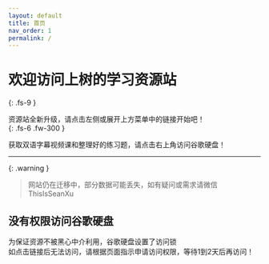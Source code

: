 ```yaml
---
layout: default
title: 首页
nav_order: 1
permalink: /
---
```


# 欢迎访问上树的学习资源站
{: .fs-9 }

资源站全新升级，请点击左侧或展开上方菜单中的链接开始吧！  
{: .fs-6 .fw-300 }

获取双语字幕视频课和整理好的练习题，请点击右上角访问谷歌硬盘！  

---

{: .warning }
> 网站仍在迁移中，部分数据可能丢失，如有疑问或需求请微信ThisIsSeanXu


## 没有权限访问谷歌硬盘

为保证资源不被黑心中介利用，谷歌硬盘设置了访问锁  
如点击链接后无法访问，请根据页面指示申请访问权限，等待1到2天后再访问！